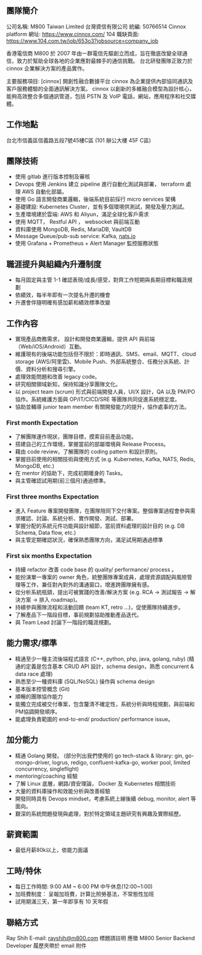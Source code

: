 ## 團隊簡介

公司名稱:
M800 Taiwan Limited 台灣資信有限公司
統編: 50766514
Cinnox platform 網址: https://www.cinnox.com/
104 職缺頁面: https://www.104.com.tw/job/653o3?jobsource=company_job

香港電信商 M800 於 2007 年由一群電信先驅創立而成，旨在徹底改變全球通信，致力於幫助全球各地的企業應對最棘手的通信挑戰。
台北研發團隊正致力於 cinnox 企業解決方案的產品實作。

主要服務項目:
[cinnox]
開創性融合數據平台 cinnox 為企業提供內部協同通訊及客戶服務體驗的全面通訊解決方案。
cinnox 以創新的多維融合模型為設計核心，能夠高效整合多個通訊管道，包括 PSTN 及 VoIP 電話，網站，應用程序和社交媒體。

## 工作地點

台北市信義區信義路五段7號45樓C區 (101 辦公大樓 45F C區)

## 團隊技術

* 使用 gitlab 進行版本控制及審核
* Devops 使用 Jenkins 建立 pipeline 進行自動化測試與部署， terraform 處理 AWS 自動化部屬。
* 使用 Go 語言開發商業邏輯，後端系統目前採行 micro services 架構
* 基礎建設: Kubernetes Cluster，並有多個環境供測試，開發及壓力測試。
* 生產環境建於雲端: AWS 和 Aliyun，滿足全球化客戶需求
* 使用 MQTT， Restful API ， websocket 與前端互動
* 資料庫使用 MongoDB, Redis, MariaDB, VaultDB
* Message Queue/pub-sub service: Kafka, [nats.io](https://nats.io/)
* 使用 Grafana + Prometheus + Alert Manager 監控服務狀態

## 職涯提升與組織內升遷制度

* 每月固定與主管 1-1 確認表現/成長/感受，對齊工作短期與長期目標和職涯規劃
* 依績效，每半年即有一次提名升遷的機會
* 升遷會伴隨明確有感加薪和績效標準改變

## 工作內容

* 實現產品商務需求， 設計和開發商業邏輯，提供 API 與前端（Web/iOS/Android）互動。
* 維護現有的後端功能包括但不限於：即時通訊、SMS、email、MQTT、cloud storage (AWS/阿里雲)、Mobile Push、外部系統整合、任務分派系統、計價、資料分析和搜尋引擎。
* 處理效能問題和改善 legacy code。
* 研究相關領域新知，保持知識分享團隊文化。
* 以 project team (scrum) 形式與前端開發人員，UI/X 設計，QA 以及 PM/PO 協作。系統維護方面與 OP/IT/CICD/SRE 等團隊共同促進系統穩定度。 
* 協助並輔導 junior team member 有關開發能力的提升，協作處事的方法。

### First month Expectation

* 了解團隊運作現狀，團隊目標，摸索目前產品功能。
* 搭建自己的工作環境，掌握當前的部屬環境與 Release Process。
* 藉由 code review，了解團隊的 coding pattern 和設計原則。
* 掌握目前使用的相關技術與使用方式 (e.g. Kubernetes, Kafka, NATS, Redis, MongoDB, etc.)
* 在 mentor 的協助下，完成初期暖身的 Tasks。
* 與主管確認試用期(前三個月)通過標準。

### First three months Expectation

* 進入 Feature 專案開發團隊，在團隊陪同下交付專案。整個專案過程會參與需求確認、討論、系統分析、實作開發、測試、部署。
* 掌握分配的系統元件功能與設計細節，當前資料處理的設計目的 (e.g. DB Schema, Data flow, etc.)
* 與主管定期確認狀況，確保熟悉團隊方向，滿足試用期通過標準

### First six months  Expectation

* 持續 refactor 改善 code base 的 quality/ performance/ process 。
* 能扮演單一專案的 owner 角色，統整團隊專案成員，處理資源調配與風險管理等工作，兼任對內對外的溝通窗口，增進跨團隊擁有感。
* 從分析系統瓶頸，提出可被實踐的改善/解決方案 (e.g. RCA → 測試報告 → 解決方案 → 排入 roadmap)。
* 持續參與團隊流程和活動回饋 (team KT, retro ...)，促使團隊持續進步。
* 了解產品下一階段目標，事前規劃協助推動產品迭代。
* 與 Team Lead 討論下一階段的職涯規劃。

## 能力需求/標準

* 精通至少一種主流後端程式語言 (C++, python, php, java, golang, ruby) (精通的定義是包含基本 CRUD API 設計，schema design，熟悉 concurrent & data race 處理)
* 熟悉至少一種資料庫 (SQL/NoSQL) 操作與 schema design
* 基本版本控管概念 (Git)
* 順暢的團隊協作能力
* 能獨立完成被交付專案，包含釐清不確定性，系統分析與時程規劃，與前端和PM協調開發順序。
* 能處理負責範圍的 end-to-end/ production/ performance issue。

## 加分能力

* 精通 Golang 開發。 (部分列出我們使用的 go tech-stack & library: gin, go-mongo-driver, logrus, redigo, confluent-kafka-go, worker pool, limited concurrency, singleflight)
* mentoring/coaching 經驗
* 了解 Linux 底層，網路/資安理論， Docker 及 Kubernetes 相關技術
* 大量的資料庫操作和效能分析與改善經驗
* 開發同時具有 Devops mindset，考慮系統上線後續 debug, monitor, alert 等面向。
* 艱深的系統問題發現與處理，對於特定領域主題研究有興趣及實際經歷。

## 薪資範圍

* 最低月薪80k以上，依能力面議

## 工時/特休

* 每日工作時間: 9:00 AM ~ 6:00 PM  中午休息(12:00~1:00)
* 加班費制度： 呈報加班費，計算比照勞基法，不常態性加班
* 試用期滿三天，第一年即享有 10 天年假

## 聯絡方式

Ray Shih
E-mail: rayshih@m800.com
標題請註明 應徵 M800 Senior Backend Developer
履歷夾帶於 email 附件
